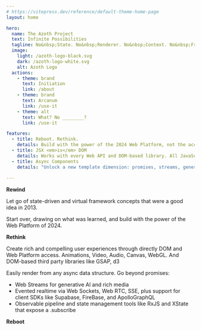 ```yaml
---
# https://vitepress.dev/reference/default-theme-home-page
layout: home

hero:
  name: The Azoth Project
  text: Infinite Possibilities
  tagline: No&nbsp;State. No&nbsp;Renderer. No&nbsp;Context. No&nbsp;Framework. No&nbsp;Render&nbsp;Tree. No&nbsp;DSL. No&nbsp;Limits...
  image:
    light: /azoth-logo-black.svg
    dark: /azoth-logo-white.svg
    alt: Azoth Logo
  actions:
    - theme: brand
      text: Initiation
      link: /about
    - theme: brand
      text: Arcanum
      link: /use-it
    - theme: alt
      text: What? No ________?
      link: /use-it

features:
  - title: Reboot. Rethink.
    details: Build with the power of the 2024 Web Platform, not the accumulated framework cruft of the past decade.
  - title: JSX <em>is</em> DOM
    details: Works with every Web API and DOM-based library. All JavaScripts, mutable and imperative too. You do you.
  - title: Async Components
    details: "Unlock a new template dimension: promises, streams, generators, anything with a .subscribe()"
  
---
```


**Rewind**

Let go of state-driven and virtual framework concepts that were a good idea in 2013. 

Start over, drawing on what was learned, and build with the power of the Web Platform of 2024.

**Rethink**

Create rich and compelling user experiences through directly DOM and Web Platform access. Animations, Video, Audio, Canvas, WebGL. And DOM-based third party libraries like GSAP, d3

Easily render from any async data structure. Go beyond promises:
- Web Streams for generative AI and rich media
- Evented realtime via Web Sockets, Web RTC, SSE, plus support for client SDKs like Supabase, FireBase, and ApolloGraphQL
- Observable pipeline and state management tools like RxJS and XState that expose a .subscribe 



**Reboot**


